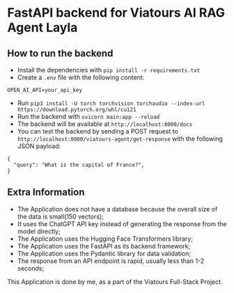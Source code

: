 # FastAPI backend for Viatours AI RAG Agent Layla

## How to run the backend

- Install the dependencies with `pip install -r requirements.txt`
- Create a `.env` file with the following content:

```
OPEN_AI_API=your_api_key
```

- Run `pip3 install -U torch torchvision torchaudio --index-url https://download.pytorch.org/whl/cu121`
- Run the backend with `uvicorn main:app --reload`
- The backend will be available at `http://localhost:8000/docs`
- You can test the backend by sending a POST request to `http://localhost:8000/viatours-agent/get-response` with the
  following JSON payload:

```
{
  "query": "What is the capital of France?",
}
```

## Extra Information

- The Application does not have a database because the overall size of the data is small(150 vectors);
- It uses the ChatGPT API key instead of generating the response from the model directly;
- The Application uses the Hugging Face Transformers library;
- The Application uses the FastAPI as its backend framework;
- The Application uses the Pydantic library for data validation;
- The response from an API endpoint is rapid, usually less than 1-2 seconds;

This Application is done by me, as a part of the Viatours Full-Stack Project.



